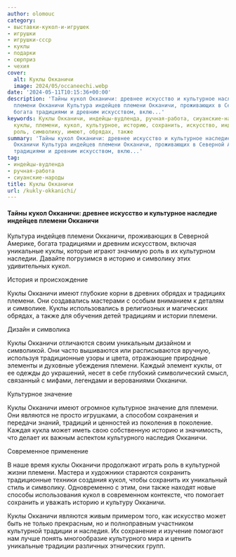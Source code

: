 ```yaml
---
author: olomouc
category:
- выставки-кукол-и-игрушек
- игрушки
- игрушки-ссср
- куклы
- подарки
- сюрприз
- чехия
cover:
  alt: Куклы Окканичи
  image: 2024/05/occaneechi.webp
date: '2024-05-11T10:15:36+00:00'
description: 'Тайны кукол Окканичи: древнее искусство и культурное наследие индейцев
  племени Окканичи Культура индейцев племени Окканичи, проживающих в Северной Америке,
  богата традициями и древним искусством, вклю...'
keywords: Куклы Окканичи, индейцы-вудленда, ручная-работа, сиуанские-народы, окканичи,
  куклы, племени, кукол, культурное, историю, сохранить, искусство, индейцев, уникальные,
  роль, символику, имеют, обрядах, также
summary: 'Тайны кукол Окканичи: древнее искусство и культурное наследие индейцев племени
  Окканичи Культура индейцев племени Окканичи, проживающих в Северной Америке, богата
  традициями и древним искусством, вклю...'
tag:
- индейцы-вудленда
- ручная-работа
- сиуанские-народы
title: Куклы Окканичи
url: /kukly-okkanichi/
---
```


#### Тайны кукол Окканичи: древнее искусство и культурное наследие индейцев племени Окканичи

Культура индейцев племени Окканичи, проживающих в Северной Америке, богата традициями и древним искусством, включая уникальные куклы, которые играют значимую роль в их культурном наследии. Давайте погрузимся в историю и символику этих удивительных кукол.

История и происхождение

Куклы Окканичи имеют глубокие корни в древних обрядах и традициях племени. Они создавались мастерами с особым вниманием к деталям и символике. Куклы использовались в религиозных и магических обрядах, а также для обучения детей традициям и истории племени.

Дизайн и символика

Куклы Окканичи отличаются своим уникальным дизайном и символикой. Они часто вышиваются или расписываются вручную, используя традиционные узоры и цвета, отражающие природные элементы и духовные убеждения племени. Каждый элемент куклы, от ее одежды до украшений, несет в себе глубокий символический смысл, связанный с мифами, легендами и верованиями Окканичи.

Культурное значение

Куклы Окканичи имеют огромное культурное значение для племени. Они являются не просто игрушками, а способом сохранения и передачи знаний, традиций и ценностей из поколения в поколение. Каждая кукла может иметь свою собственную историю и значимость, что делает их важным аспектом культурного наследия Окканичи.

Современное применение

В наше время куклы Окканичи продолжают играть роль в культурной жизни племени. Мастера и художники стараются сохранить традиционные техники создания кукол, чтобы сохранить их уникальный стиль и символику. Одновременно с этим, они также находят новые способы использования кукол в современном контексте, что помогает сохранить и уважать историю и культуру Окканичи.

Куклы Окканичи являются живым примером того, как искусство может быть не только прекрасным, но и полноправным участником культурной традиции и наследия. Их сохранение и изучение помогают нам лучше понять многообразие культурного мира и ценить уникальные традиции различных этнических групп.